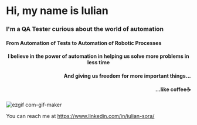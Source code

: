 <h1 align="left">Hi, my name is Iulian</h1>
<h3 align="left">I'm a QA Tester curious about the world of automation</h3>
<h4 align="left">From Automation of Tests to Automation of Robotic Processes</h4>
<h4 align="center">I believe in the power of automation in helping us solve more problems in less time </h4>
<h4 align="right">And giving us freedom for more important things...</h4>
<h4 align="right">...like coffee☕</h4>

![ezgif com-gif-maker](https://github.com/SoraIulian/bio/assets/60540159/596de768-10ca-4651-b958-83f6ed610fd9)

You can reach me at https://www.linkedin.com/in/iulian-sora/
  

